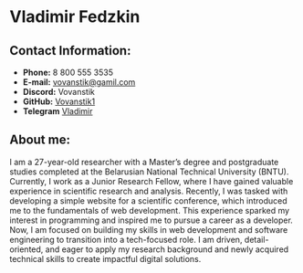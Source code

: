 # Vladimir Fedzkin

## Contact Information:

- **Phone:** 8 800 555 3535
- **E-mail:** vovanstik@gamil.com
- **Discord:** Vovanstik
- **GitHub:** [Vovanstik1](https://github.com/vovanstik1)
- **Telegram** [Vladimir](https://t.me/#)

## About me:

I am a 27-year-old researcher with a Master’s degree and postgraduate studies completed at the Belarusian National Technical University (BNTU). Currently, I work as a Junior Research Fellow, where I have gained valuable experience in scientific research and analysis. Recently, I was tasked with developing a simple website for a scientific conference, which introduced me to the fundamentals of web development. This experience sparked my interest in programming and inspired me to pursue a career as a developer. Now, I am focused on building my skills in web development and software engineering to transition into a tech-focused role. I am driven, detail-oriented, and eager to apply my research background and newly acquired technical skills to create impactful digital solutions.
